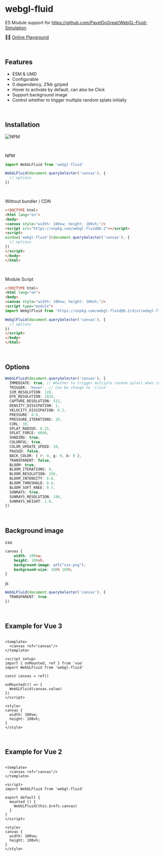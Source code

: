 # webgl-fluid

ES Module support for https://github.com/PavelDoGreat/WebGL-Fluid-Simulation.

🤹‍♂️ [Online Playground](https://cloydlau.github.io/demo/webgl-fluid.html)

<br>

## Features

- ESM & UMD
- Configurable
- 0 dependency, 21kb gziped
- Hover to activate by default, can also be Click
- Support background image
- Control whether to trigger multiple random splats initially

<br>

## Installation

![NPM](https://nodei.co/npm/webgl-fluid.png)

<br>

NPM

```ts
import WebGLFluid from 'webgl-fluid'

WebGLFluid(document.querySelector('canvas'), {
  // options
})
```

<br>

Without bundler / CDN

```html
<!DOCTYPE html>
<html lang="en">
<body>
<canvas style="width: 100vw; height: 100vh;"/>
<script src="https://unpkg.com/webgl-fluid@0.2"></script>
<script>
window['webgl-fluid'](document.querySelector('canvas'), {
  // options
})
</script>
</body>
</html>
```

<br>

Module Script

```html
<!DOCTYPE html>
<html lang="en">
<body>
<canvas style="width: 100vw; height: 100vh;"/>
<script type="module">
import WebglFluid from 'https://unpkg.com/webgl-fluid@0.2/dist/webgl-fluid.mjs'

WebglFluid(document.querySelector('canvas'), {
  // options
})
</script>
</body>
</html>
```

<br>

## Options

```ts
WebGLFluid(document.querySelector('canvas'), {
  IMMEDIATE: true, // Whether to trigger multiple random splats when initialized
  TRIGGER: 'hover', // Can be change to 'click'
  SIM_RESOLUTION: 128,
  DYE_RESOLUTION: 1024,
  CAPTURE_RESOLUTION: 512,
  DENSITY_DISSIPATION: 1,
  VELOCITY_DISSIPATION: 0.2,
  PRESSURE: 0.8,
  PRESSURE_ITERATIONS: 20,
  CURL: 30,
  SPLAT_RADIUS: 0.25,
  SPLAT_FORCE: 6000,
  SHADING: true,
  COLORFUL: true,
  COLOR_UPDATE_SPEED: 10,
  PAUSED: false,
  BACK_COLOR: { r: 0, g: 0, b: 0 },
  TRANSPARENT: false,
  BLOOM: true,
  BLOOM_ITERATIONS: 8,
  BLOOM_RESOLUTION: 256,
  BLOOM_INTENSITY: 0.8,
  BLOOM_THRESHOLD: 0.6,
  BLOOM_SOFT_KNEE: 0.7,
  SUNRAYS: true,
  SUNRAYS_RESOLUTION: 196,
  SUNRAYS_WEIGHT: 1.0,
})
```

<br>

## Background image

css

```css
canvas {
    width: 100vw;
    height: 100vh;
    background-image: url("xxx.png");
    background-size: 100% 100%;
}
```

js

```ts
WebGLFluid(document.querySelector('canvas'), {
  TRANSPARENT: true
})
```

<br>

## Example for Vue 3

```vue

<template>
  <canvas ref="canvas"/>
</template>

<script setup>
import { onMounted, ref } from 'vue'
import WebGLFluid from 'webgl-fluid'

const canvas = ref()

onMounted(() => {
  WebGLFluid(canvas.value)
})
</script>

<style>
canvas {
  width: 100vw;
  height: 100vh;
}
</style>
```

<br>

## Example for Vue 2

```vue

<template>
  <canvas ref="canvas"/>
</template>

<script>
import WebGLFluid from 'webgl-fluid'

export default {
  mounted () {
    WebGLFluid(this.$refs.canvas)
  }
}
</script>

<style>
canvas {
  width: 100vw;
  height: 100vh;
}
</style>
```
